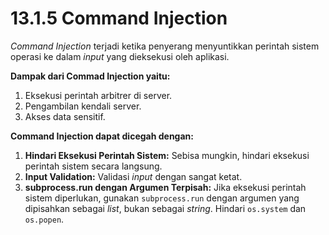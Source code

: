 # 13.1.5 Command Injection

*Command Injection* terjadi ketika penyerang menyuntikkan perintah sistem operasi ke dalam *input* yang dieksekusi oleh aplikasi.

**Dampak dari Commad Injection yaitu:**

1. Eksekusi perintah arbitrer di server.
2. Pengambilan kendali server.
3. Akses data sensitif.

**Command Injection dapat dicegah dengan:**

1. **Hindari Eksekusi Perintah Sistem:** Sebisa mungkin, hindari eksekusi perintah sistem secara langsung.
2. **Input Validation:** Validasi *input* dengan sangat ketat.
3. **subprocess.run dengan Argumen Terpisah:** Jika eksekusi perintah sistem diperlukan, gunakan `subprocess.run` dengan argumen yang dipisahkan sebagai *list*, bukan sebagai *string*. Hindari `os.system` dan `os.popen`.

